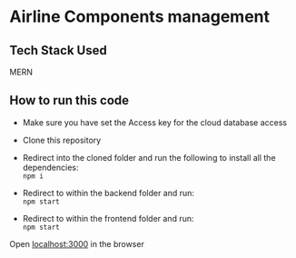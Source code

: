 # Airline Components management

## Tech Stack Used
MERN

## How to run this code
* Make sure you have set the Access key for the cloud database access
* Clone this repository
* Redirect into the cloned folder and run the following to install all the dependencies:\
 `npm i`

* Redirect to within the backend folder and run:\
 `npm start`
 
 * Redirect to within the frontend folder and run:\
 `npm start`

Open [localhost:3000](http://localhost:3000/) in the browser
